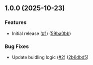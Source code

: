 ## 1.0.0 (2025-10-23)

### Features

* Initial release ([#1](https://github.com/appium/node-devicectl/issues/1)) ([59ba0bb](https://github.com/appium/node-devicectl/commit/59ba0bb4a002b21e5b3cdd78a6f7be21362f4ac1))

### Bug Fixes

* Update buidling logic ([#2](https://github.com/appium/node-devicectl/issues/2)) ([2b6dbd5](https://github.com/appium/node-devicectl/commit/2b6dbd50878940e60152e3850b8d7aa480663bb0))
